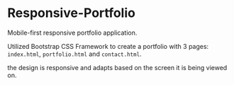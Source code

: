 # Responsive-Portfolio
Mobile-first responsive portfolio application. 

Utilized Bootstrap CSS Framework to create a portfolio with 3 pages: 
 `index.html`, `portfolio.html` and `contact.html`.

the design is responsive and adapts based on the screen it is being viewed on. 

